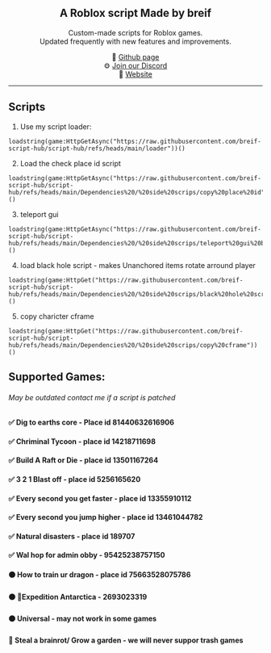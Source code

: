 <h2 align="center">
  A Roblox script Made by breif
  <br/>
</h2>

<p align="center">
  Custom-made scripts for Roblox games.<br/>
  Updated frequently with new features and improvements.
</p>

<p align="center">
  🔗 <a href="https://github.com/breif-script-hub/script-hub">Github page</a> <br/>
  ⚙️ <a href="https://discord.gg/nD5zARHUhP">Join our Discord</a> <br/>
  📜 <a href="https://breif-script-hub.github.io/script-hub">Website</a> <br/>
</p>

---

## Scripts
1. Use my script loader:
```luau
loadstring(game:HttpGetAsync("https://raw.githubusercontent.com/breif-script-hub/script-hub/refs/heads/main/loader"))()
```
2. Load the check place id script
```luau
loadstring(game:HttpGetAsync("https://raw.githubusercontent.com/breif-script-hub/script-hub/refs/heads/main/Dependencies%20/%20side%20scrips/copy%20place%20id"))()
```
3. teleport gui
```luau
loadstring(game:HttpGetAsync("https://raw.githubusercontent.com/breif-script-hub/script-hub/refs/heads/main/Dependencies%20/%20side%20scrips/teleport%20gui%20by%20brief"))()
```
4. load black hole script - makes Unanchored items rotate arround player
```luau
loadstring(game:HttpGet("https://raw.githubusercontent.com/breif-script-hub/script-hub/refs/heads/main/Dependencies%20/%20side%20scrips/black%20hole%20script"))()
```
5. copy charicter cframe
```luau
loadstring(game:HttpGet("https://raw.githubusercontent.com/breif-script-hub/script-hub/refs/heads/main/Dependencies%20/%20side%20scrips/copy%20cframe"))()
```
## Supported Games:
###### May be outdated contact me if a script is patched
#### ✅ Dig to earths core - Place id 81440632616906
#### ✅ Chriminal Tycoon - place id 14218711698
#### ✅ Build A Raft or Die - place id 13501167264
#### ✅ 3 2 1 Blast off - place id 5256165620
#### ✅ Every second you get faster - place id 13355910112
#### ✅ Every second you jump higher - place id 13461044782
#### ✅ Natural disasters - place id 189707
#### ✅ Wal hop for admin obby  - 95425238757150
#### 🟠 How to train ur dragon - place id 75663528075786
#### 🟠 🚩Expedition Antarctica - 2693023319
#### 🟠 Universal - may not work in some games
#### 🔴 Steal a brainrot/ Grow a garden - we will never suppor trash games
